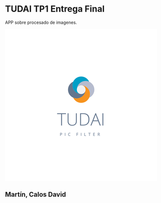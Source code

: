 # TUDAI TP1 Entrega Final

APP sobre procesado de imagenes.

![alt text](https://github.com/DavidRnR/unicen-visualizacion/blob/master/TP1/EntregaFinal/img/logoTudaiPicFilter.png)

## Martín, Calos David
